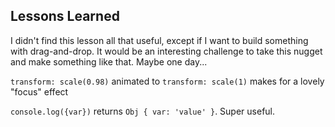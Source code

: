 ## Lessons Learned

I didn't find this lesson all that useful, except if I want to build something with drag-and-drop. It would be an interesting challenge to take this nugget and make something like that. Maybe one day...

`transform: scale(0.98)` animated to `transform: scale(1)` makes for a lovely "focus" effect

`console.log({var})` returns `Obj { var: 'value' }`. Super useful.